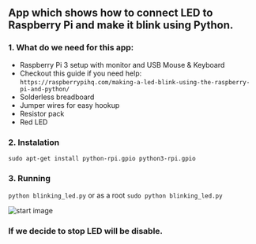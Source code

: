 ## App which shows how to connect LED to Raspberry Pi and make it blink using Python.

### 1. What do we need for this app:
- Raspberry Pi 3 setup with monitor and USB Mouse & Keyboard
- Checkout this guide if you need help: 
    `https://raspberrypihq.com/making-a-led-blink-using-the-raspberry-pi-and-python/`
- Solderless breadboard
- Jumper wires for easy hookup
- Resistor pack
- Red LED

### 2. Instalation
```sudo apt-get install python-rpi.gpio python3-rpi.gpio```

### 3. Running
```python blinking_led.py```
or as a root
```sudo python blinking_led.py```

![start image](led.jpg)

### If we decide to stop LED will be disable.
